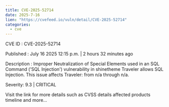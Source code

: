 ```yaml
--- 
title: CVE-2025-52714
date: 2025-7-16
lien: "https://cvefeed.io/vuln/detail/CVE-2025-52714"
categories:
  - cve
---
```


CVE ID : CVE-2025-52714

Published :  July 16
2025
12:15 p.m. | 2 hours
32 minutes ago

Description : Improper Neutralization of Special Elements used in an SQL Command ('SQL Injection') vulnerability in shinetheme Traveler allows SQL Injection. This issue affects Traveler: from n/a through n/a.

Severity: 9.3 | CRITICAL

Visit the link for more details
such as CVSS details
affected products
timeline
and more...
